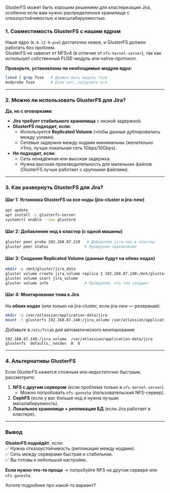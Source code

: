 GlusterFS может быть хорошим решением для кластеризации Jira, особенно если вам нужно распределенное хранилище с отказоустойчивостью и масштабируемостью.

### **1. Совместимость GlusterFS с нашим ядром**
Наше ядро (`6.8.12-9-pve`) достаточно новое, и GlusterFS должен работать без проблем.  
GlusterFS не зависит от NFSv4 (в отличие от `nfs-kernel-server`), так как использует собственный FUSE-модуль или native-протокол.  

**Проверьте, установлены ли необходимые модули ядра:**  
```bash
lsmod | grep fuse   # Должен быть модуль fuse
modprobe fuse       # Если нет, загрузите его
```

---

### **2. Можно ли использовать GlusterFS для Jira?**
**Да, но с оговорками:**  
- **Jira требует стабильного хранилища** с низкой задержкой.  
- **GlusterFS подходит, если:**  
  - Используется **Replicated Volume** (чтобы данные дублировались между узлами).  
  - Сетевые задержки между нодами минимальны (желательно ≤1ms, лучше локальная сеть 1Gbps/10Gbps).  
- **Не подходит, если:**  
  - Сеть ненадёжная или высокая задержка.  
  - Нужна высокая производительность для маленьких файлов (GlusterFS лучше работает с крупными файлами).  

---

### **3. Как развернуть GlusterFS для Jira?**
#### **Шаг 1: Установка GlusterFS на все ноды (jira-cluster и jira-new)**
```bash
apt update
apt install -y glusterfs-server
systemctl enable --now glusterd
```

#### **Шаг 2: Добавление нод в кластер (с одной машины)**
```bash
gluster peer probe 192.168.87.219   # Добавляем jira-new в кластер
gluster peer status                # Проверяем подключение
```

#### **Шаг 3: Создание Replicated Volume (данные будут на обеих нодах)**
```bash
mkdir -p /mnt/gluster/jira_data
gluster volume create jira_volume replica 2 192.168.87.140:/mnt/gluster/jira_data 192.168.87.219:/mnt/gluster/jira_data force
gluster volume start jira_volume
gluster volume info                # Проверяем, что том запущен
```

#### **Шаг 4: Монтирование тома в Jira**
На **обеих нодах** (или только на jira-cluster, если jira-new — резервная):  
```bash
mkdir -p /var/atlassian/application-data/jira
mount -t glusterfs 192.168.87.140:/jira_volume /var/atlassian/application-data/jira
```
Добавьте в `/etc/fstab` для автоматического монтирования:  
```
192.168.87.140:/jira_volume  /var/atlassian/application-data/jira  glusterfs  defaults,_netdev  0  0
```

---

### **4. Альтернативы GlusterFS**
Если GlusterFS кажется сложным или недостаточно быстрым, рассмотрите:  
1. **NFS с другим сервером** (если проблема только в `nfs-kernel-server`).  
   - Можно попробовать `nfs-ganesha` (пользовательский NFS-сервер).  
2. **CephFS** (если у вас больше нод и нужна лучшая масштабируемость).  
3. **Локальное хранилище + репликация БД** (если Jira работает в кластере).  

---

### **Вывод**
**GlusterFS подойдёт**, если:  
✅ Нужна отказоустойчивость (репликация между нодами).  
✅ Сеть между серверами быстрая и стабильная.  
✅ Вы готовы к небольшой настройке.  

**Если нужно что-то проще** → попробуйте NFS на другом сервере или `nfs-ganesha`.  

Хотите подробнее про какой-то вариант?
